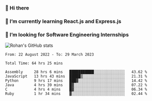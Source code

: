 ### 👋 Hi there 

<!--
**rohznmdev/rohznmdev** is a ✨ _special_ ✨ repository because its `README.md` (this file) appears on your GitHub profile.

Here are some ideas to get you started:

- 🔭 I’m currently working on ...
- 🌱 I’m currently learning Ruby and Ruby on Rails
- 👯 I’m looking to collaborate on ...
- 🤔 I’m looking for help with ...
- 💬 Ask me about ...
- 📫 How to reach me: ...
- 😄 Pronouns: ...
- ⚡ Fun fact: ...
-->
### 🌱 I’m currently learning React.js and Express.js
### 🤔 I’m looking for Software Engineering Internships
![Rohan's GitHub stats](https://github-readme-stats.vercel.app/api?username=rohznmdev&theme=dark&show_icons=true)

<!--START_SECTION:waka-->

```text
From: 22 August 2022 - To: 29 March 2023

Total Time: 64 hrs 25 mins

Assembly     28 hrs 6 mins   ███████████░░░░░░░░░░░░░░   43.62 %
JavaScript   13 hrs 43 mins  █████▒░░░░░░░░░░░░░░░░░░░   21.31 %
Python       9 hrs 17 mins   ███▓░░░░░░░░░░░░░░░░░░░░░   14.42 %
Java         4 hrs 39 mins   █▓░░░░░░░░░░░░░░░░░░░░░░░   07.22 %
C            4 hrs 4 mins    █▓░░░░░░░░░░░░░░░░░░░░░░░   06.34 %
Ruby         1 hr 34 mins    ▓░░░░░░░░░░░░░░░░░░░░░░░░   02.44 %
```

<!--END_SECTION:waka-->
